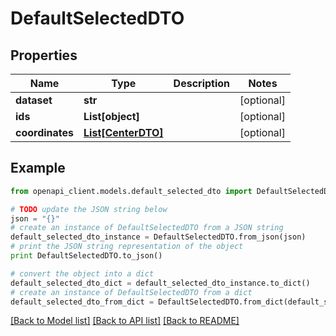 # DefaultSelectedDTO


## Properties
Name | Type | Description | Notes
------------ | ------------- | ------------- | -------------
**dataset** | **str** |  | [optional] 
**ids** | **List[object]** |  | [optional] 
**coordinates** | [**List[CenterDTO]**](CenterDTO.md) |  | [optional] 

## Example

```python
from openapi_client.models.default_selected_dto import DefaultSelectedDTO

# TODO update the JSON string below
json = "{}"
# create an instance of DefaultSelectedDTO from a JSON string
default_selected_dto_instance = DefaultSelectedDTO.from_json(json)
# print the JSON string representation of the object
print DefaultSelectedDTO.to_json()

# convert the object into a dict
default_selected_dto_dict = default_selected_dto_instance.to_dict()
# create an instance of DefaultSelectedDTO from a dict
default_selected_dto_from_dict = DefaultSelectedDTO.from_dict(default_selected_dto_dict)
```
[[Back to Model list]](../README.md#documentation-for-models) [[Back to API list]](../README.md#documentation-for-api-endpoints) [[Back to README]](../README.md)


